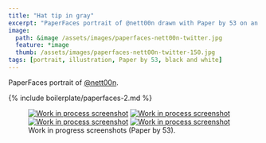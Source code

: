 ```yaml
---
title: "Hat tip in gray"
excerpt: "PaperFaces portrait of @nett00n drawn with Paper by 53 on an iPad."
image: 
  path: &image /assets/images/paperfaces-nett00n-twitter.jpg 
  feature: *image
  thumb: /assets/images/paperfaces-nett00n-twitter-150.jpg
tags: [portrait, illustration, Paper by 53, black and white]
---
```


PaperFaces portrait of [@nett00n](http://twitter.com/Tnett00n).

{% include boilerplate/paperfaces-2.md %}

<figure class="half">
	<a href="{{ site.url }}/assets/images/paperfaces-nett00n-process-1-lg.jpg"><img src="{{ site.url }}/assets/images/paperfaces-nett00n-process-1-600.jpg" alt="Work in process screenshot"></a>
	<a href="{{ site.url }}/assets/images/paperfaces-nett00n-process-2-lg.jpg"><img src="{{ site.url }}/assets/images/paperfaces-nett00n-process-2-600.jpg" alt="Work in process screenshot"></a>
	<a href="{{ site.url }}/assets/images/paperfaces-nett00n-process-3-lg.jpg"><img src="{{ site.url }}/assets/images/paperfaces-nett00n-process-3-600.jpg" alt="Work in process screenshot"></a>
	<a href="{{ site.url }}/assets/images/paperfaces-nett00n-process-4-lg.jpg"><img src="{{ site.url }}/assets/images/paperfaces-nett00n-process-4-600.jpg" alt="Work in process screenshot"></a>
	<figcaption>Work in progress screenshots (Paper by 53).</figcaption>
</figure>
